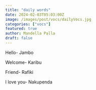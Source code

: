 ```yaml
---
title: "daily words"
date: 2024-02-03T05:03:00Z
image: /images/post/vocs/dailyVocs.jpg
categories: ["vocs"]
featured: true
author: Mandella Palla
draft: false
---
```



Hello- Jambo

Welcome- Karibu

Friend- Rafiki

I love you- Nakupenda
